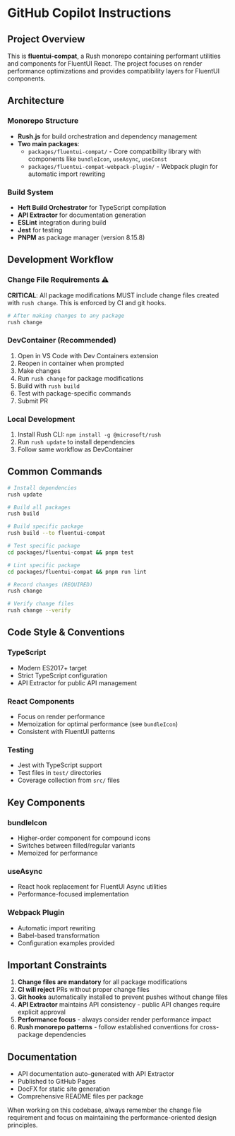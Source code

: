 # GitHub Copilot Instructions

## Project Overview

This is **fluentui-compat**, a Rush monorepo containing performant utilities and components for FluentUI React. The project focuses on render performance optimizations and provides compatibility layers for FluentUI components.

## Architecture

### Monorepo Structure
- **Rush.js** for build orchestration and dependency management
- **Two main packages**:
  - `packages/fluentui-compat/` - Core compatibility library with components like `bundleIcon`, `useAsync`, `useConst`
  - `packages/fluentui-compat-webpack-plugin/` - Webpack plugin for automatic import rewriting

### Build System
- **Heft Build Orchestrator** for TypeScript compilation
- **API Extractor** for documentation generation
- **ESLint** integration during build
- **Jest** for testing
- **PNPM** as package manager (version 8.15.8)

## Development Workflow

### Change File Requirements ⚠️
**CRITICAL**: All package modifications MUST include change files created with `rush change`. This is enforced by CI and git hooks.

```bash
# After making changes to any package
rush change
```

### DevContainer (Recommended)
1. Open in VS Code with Dev Containers extension
2. Reopen in container when prompted
3. Make changes
4. Run `rush change` for package modifications
5. Build with `rush build`
6. Test with package-specific commands
7. Submit PR

### Local Development
1. Install Rush CLI: `npm install -g @microsoft/rush`
2. Run `rush update` to install dependencies
3. Follow same workflow as DevContainer

## Common Commands

```bash
# Install dependencies
rush update

# Build all packages
rush build

# Build specific package
rush build --to fluentui-compat

# Test specific package
cd packages/fluentui-compat && pnpm test

# Lint specific package  
cd packages/fluentui-compat && pnpm run lint

# Record changes (REQUIRED)
rush change

# Verify change files
rush change --verify
```

## Code Style & Conventions

### TypeScript
- Modern ES2017+ target
- Strict TypeScript configuration
- API Extractor for public API management

### React Components
- Focus on render performance
- Memoization for optimal performance (see `bundleIcon`)
- Consistent with FluentUI patterns

### Testing
- Jest with TypeScript support
- Test files in `test/` directories
- Coverage collection from `src/` files

## Key Components

### bundleIcon
- Higher-order component for compound icons
- Switches between filled/regular variants
- Memoized for performance

### useAsync
- React hook replacement for FluentUI Async utilities
- Performance-focused implementation

### Webpack Plugin
- Automatic import rewriting
- Babel-based transformation
- Configuration examples provided

## Important Constraints

1. **Change files are mandatory** for all package modifications
2. **CI will reject** PRs without proper change files
3. **Git hooks** automatically installed to prevent pushes without change files
4. **API Extractor** maintains API consistency - public API changes require explicit approval
5. **Performance focus** - always consider render performance impact
6. **Rush monorepo patterns** - follow established conventions for cross-package dependencies

## Documentation

- API documentation auto-generated with API Extractor
- Published to GitHub Pages
- DocFX for static site generation
- Comprehensive README files per package

When working on this codebase, always remember the change file requirement and focus on maintaining the performance-oriented design principles.